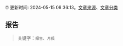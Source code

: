 :alarm_clock: 更新时间: 2024-05-15 09:36:13。[文章来源](/README.md)、[文章分类](/TAGS.md)

## 报告


> 关键字：`报告`、`月报`




